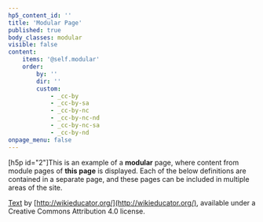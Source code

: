```yaml
---
hp5_content_id: ''
title: 'Modular Page'
published: true
body_classes: modular
visible: false
content:
    items: '@self.modular'
    order:
        by: ''
        dir: ''
        custom:
            - _cc-by
            - _cc-by-sa
            - _cc-by-nc
            - _cc-by-nc-nd
            - _cc-by-nc-sa
            - _cc-by-nd
onpage_menu: false
---
```


[h5p id="2"]This is an example of a **modular** page, where content from module pages of **this page** is displayed. Each of the below definitions are contained in a separate page, and these pages can be included in multiple areas of the site.   

[Text](http://wikieducator.org/OER_Handbook/educator_version_one/Conclusion/Glossary) by [http://wikieducator.org/](http://wikieducator.org/), available under a Creative Commons Attribution 4.0 license.
